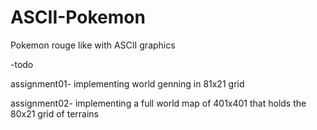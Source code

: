 # ASCII-Pokemon
Pokemon rouge like with ASCII graphics

-todo

assignment01- implementing world genning in 81x21 grid

assignment02- implementing a full world map of 401x401 that holds the 80x21 grid of terrains
